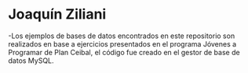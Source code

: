 # Joaquín Ziliani
-Los ejemplos de bases de datos encontrados en este repositorio son realizados en base a ejercicios presentados en el programa Jóvenes a Programar de Plan Ceibal,
el código fue creado en el gestor de base de datos MySQL.
